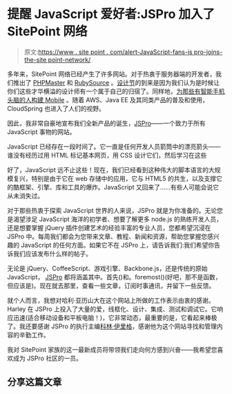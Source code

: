 # 提醒 JavaScript 爱好者:JSPro 加入了 SitePoint 网络

> 原文:[https://www . site point . com/alert-JavaScript-fans-js pro-joins-the-site point-network/](https://www.sitepoint.com/alert-javascript-fans-jspro-joins-the-sitepoint-network/)

多年来，SitePoint 网络已经产生了许多网站。对于热衷于服务器端的开发者，我们推出了 [PHPMaster](https://www.sitepoint.com/ "PHPMaster") 和 [RubySource](https://www.sitepoint.com/ "RubySource") 。[设计节](https://www.sitepoint.com/ "DesignFestival")的到来是因为我们认为是时候让你们这些才华横溢的设计师有一个属于自己的归宿了。同样地，[为那些有智能手机头脑的人构建 Mobile](https://www.sitepoint.com/ "BuildMobile") 。随着 AWS、Java EE 及其同类产品的普及和使用，CloudSpring 也进入了人们的视野。

因此，我非常自豪地宣布我们全新产品的诞生，[JSPro](https://www.sitepoint.com/ "JSPro")——一个致力于所有 JavaScript 事物的网站。

JavaScript 已经存在一段时间了。它一直是任何开发人员箭筒中的漂亮箭头——谁没有经历过用 HTML 标记基本网页，用 CSS 设计它们，然后学习在这些

好了，JavaScript 远不止这些！现在，我们已经看到这种伟大的脚本语言的大规模复兴，特别是由于它在 web 存储中的应用，它与 HTML5 的共生，以及支撑它的酷框架、引擎、库和工具的爆炸。JavaScript 又回来了……有些人可能会说它从未消失过。

对于那些热衷于探索 JavaScript 世界的人来说，JSPro 就是为你准备的。无论您是渴望涉足 JavaScript 海洋的初学者、想要了解更多 node.js 的熟练开发人员，还是想要掌握 jQuery 插件创建艺术的经验丰富的专业人员，您都希望沉浸在 JSPro 中。每周我们都会为您带来文章、教程、新闻和资源，帮助您掌握您感兴趣的 JavaScript 的任何方面。如果它不在 JSPro 上，请告诉我们:我们希望你告诉我们应该发布什么样的帖子。

无论是 jQuery、CoffeeScript、游戏引擎、Backbone.js，还是传统的原始 JavaScript， [JSPro](https://www.sitepoint.com/ "JSPro") 都将涵盖其中。首先()和。foremost()(好吧，那不是函数，但应该是)。现在就去那里，查看一些文章，订阅时事通讯，并留下一些反馈。

就个人而言，我想对哈利·亚历山大在这个网站上所做的工作表示由衷的感谢。Harley 在 JSPro 上投入了大量的爱，线框化、设计、集成、测试和调试它。它响应迅速(适合移动设备和平板电脑！)，它非常动态，最重要的是，它看起来棒极了。我还要感谢 JSPro 的执行主编[科林·伊里格](https://www.sitepoint.com/author/cjihrig/ "Colin Ihrig")，感谢他为这个网站寻找和管理内容的辛勤工作。

我对 SitePoint 家族的这一最新成员将带领我们走向何方感到兴奋——我希望您喜欢成为 JSPro 社区的一员。

## 分享这篇文章